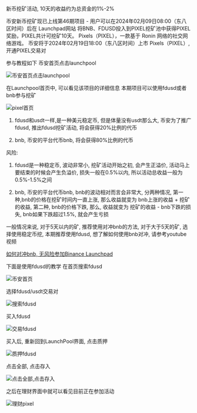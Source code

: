 新币挖矿活动, 10天的收益约为总资金的1%-2%

币安新币挖矿现已上线第46期项目 - 
用户可以在2024年02月09日08:00（东八区时间）后在 Launchpad网站 将BNB、FDUSD投入到PIXEL挖矿池中获得PIXEL奖励，PIXEL共计可挖矿10天。
Pixels（PIXEL），一款基于 Ronin 网络的社交网络游戏。 币安将于2024年02月19日18:00（东八区时间）上市 Pixels（PIXEL）, 开通PIXEL交易对

参与教程如下
币安首页点击launchpool
 
![币安首页点击launchpool](media/%E5%B8%81%E5%AE%89%E9%A6%96%E9%A1%B5%E7%82%B9%E5%87%BBlaunchpool.jpeg)

在Launchpool首页中, 可以看见该项目的详细信息
本期项目可以使用fdusd或者bnb参与挖矿



![pixel首页](media/pixel%E9%A6%96%E9%A1%B5.jpeg)


1. fdusd和usdt一样,是一种美元稳定币, 但是体量没有usdt那么大, 币安为了推广fdusd, 推出fdusd挖矿活动, 将会获得20%比例的代币

2. bnb, 币安的平台代币bnb, 将会获得80%比例的代币

风险: 

1. fdusd是一种稳定币, 波动非常小, 挖矿活动开始之初, 会产生正溢价, 活动马上要结束的时候会产生负溢价, 损失一般在0.5%以内, 所以活动总收益一般为0.5%-1.5%之间

2. bnb, 币安的平台代币bnb, bnb的波动相对而言会非常大, 分两种情况, 第一种,bnb的价格在挖矿时间内一直上涨, 那么收益就变为 bnb上涨的收益 + 挖矿的收益, 第二种, bnb的价格下跌, 那么, 收益就变为 挖矿的收益 - bnb下跌的损失, bnb如果下跌超过1.5%, 就会产生亏损

一般情况来说, 对于5天以内的矿, 推荐使用对冲bnb的方法, 对于大于5天的矿, 选择使用稳定币挖, 本期推荐使用fdusd, 想了解如何使用bnb对冲, 请参考youtube视频

[如何对冲bnb, 无风险参加Binance Launchpad](https://youtu.be/Q-_IV1RPV_M)

下面是使用fdusd的教学
在首页搜索fdusd

![币安首页](media/%E5%B8%81%E5%AE%89%E9%A6%96%E9%A1%B5.jpeg)

选择fdusd/usdt交易对

![搜索fdusd](media/%E6%90%9C%E7%B4%A2fdusd.jpeg)

买入fdusd

![交易fdusd](media/%E4%BA%A4%E6%98%93fdusd.jpeg)

买入后, 重新回到LaunchPool界面, 点击质押

![质押fdusd](media/%E8%B4%A8%E6%8A%BCfdusd.jpeg)

点击全部, 点击存入

![点击全部,点击存入](media/%E7%82%B9%E5%87%BB%E5%85%A8%E9%83%A8,%E7%82%B9%E5%87%BB%E5%AD%98%E5%85%A5.jpeg)

之后在理财界面中就可以看见目前正在参加活动

![理财pixel](media/%E7%90%86%E8%B4%A2pixel.jpeg)

